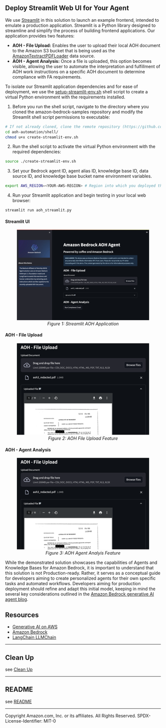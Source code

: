 ## Deploy Streamlit Web UI for Your Agent
We use [Streamlit](https://streamlit.io/) in this solution to launch an example frontend, intended to emulate a production application. Streamlit is a Python library designed to streamline and simplify the process of building frontend applications. Our application provides two features:


- **AOH - File Upload:** Enables the user to upload their local AOH document to the Amazon S3 bucket that is being used as the [AmazonTextractPDFLoader](https://api.python.langchain.com/en/latest/document_loaders/langchain_community.document_loaders.pdf.AmazonTextractPDFLoader.html) data source.
- **AOH - Agent Analysis:** Once a file is uploaded, this option becomes visible, allowing the user to automate the interpretation and fulfillment of AOH work instructions on a specific AOH document to determine compliance with FA requirements. 

To isolate our Streamlit application dependencies and for ease of deployment, we use the [setup-streamlit-env.sh](../agent/streamlit/setup-streamlit-env.sh) shell script to create a virtual Python environment with the requirements installed.

1.	Before you run the shell script, navigate to the directory where you cloned the amazon-bedrock-samples repository and modify the Streamlit shell script permissions to executable:

```sh 
# If not already cloned, clone the remote repository (https://github.com/aws-samples/amazon-bedrock-samples) and change working directory to insurance agent shell folder
cd aoh-automation/shell/
chmod u+x create-streamlit-env.sh
```

2.	Run the shell script to activate the virtual Python environment with the required dependencies:

```sh 
source ./create-streamlit-env.sh
```

3.	Set your Bedrock agent ID, agent alias ID, knowledge base ID, data source ID, and knowledge base bucket name environment variables.

```sh 
export AWS_REGION=<YOUR-AWS-REGION> # Region into which you deployed the stack
```

4.	Run your Streamlit application and begin testing in your local web browser:

```sh 
streamlit run aoh_streamlit.py
```

#### Streamlit UI

<p align="center">
  <img src="design/streamlit-app.png" width="85%" height="85%"><br>
  <span style="display: block; text-align: center;"><em>Figure 1: Streamlit AOH Application</em></span>
</p>

#### AOH - File Upload

<p align="center">
  <img src="design/file-upload.png" width="85%" height="85%"><br>
  <span style="display: block; text-align: center;"><em>Figure 2: AOH File Upload Feature</em></span>
</p>

#### AOH - Agent Analysis

<p align="center">
  <img src="design/file-upload.png" width="85%" height="85%"><br>
  <span style="display: block; text-align: center;"><em>Figure 3: AOH Agent Analyis Feature</em></span>
</p>

While the demonstrated solution showcases the capabilities of Agents and Knowledge Bases for Amazon Bedrock, it is important to understand that this solution is not Production-ready. Rather, it serves as a conceptual guide for developers aiming to create personalized agents for their own specific tasks and automated workflows. Developers aiming for production deployment should refine and adapt this initial model, keeping in mind the several key considerations outlined in the [Amazon Bedrock generative AI agent blog](https://aws.amazon.com/blogs/machine-learning/build-generative-ai-agents-with-amazon-bedrock-amazon-dynamodb-amazon-kendra-amazon-lex-and-langchain/).

## Resources
- [Generative AI on AWS](https://aws.amazon.com/generative-ai/)
- [Amazon Bedrock](https://aws.amazon.com/bedrock/)
- [LangChain LLMChain](https://api.python.langchain.com/en/latest/chains/langchain.chains.llm.LLMChain.html#langchain.chains.llm.LLMChain)

---

## Clean Up
see [Clean Up](../documentation/clean-up.md)

---

## README
see [README](../README.md)

---

Copyright Amazon.com, Inc. or its affiliates. All Rights Reserved.
SPDX-License-Identifier: MIT-0
